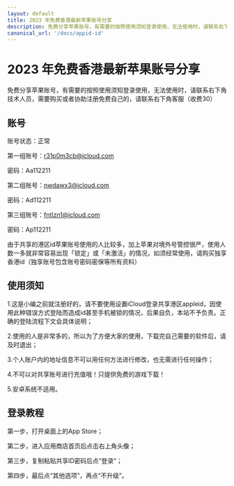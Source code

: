 ```yaml
---
layout: default
title: 2023 年免费香港最新苹果账号分享
description: 免费分享苹果账号，有需要的按照使用须知登录使用，无法使用时，请联系右下角技术人员.
canonical_url: '/docs/appid-id'
---
```

# 2023 年免费香港最新苹果账号分享
免费分享苹果账号，有需要的按照使用须知登录使用，无法使用时，请联系右下角技术人员，需要购买或者协助注册免费自己的，请联系右下角客服（收费30）
## 账号
账号状态：正常

第一组账号：r31p0m3cb@icloud.com

密码：Aa112211

第二组账号：nwdawx3@icloud.com

密码：Ad112211

第三组账号：fntlzn1@icloud.com

密码：Ap112211

由于共享的港区id苹果账号使用的人比较多，加上苹果对境外号管控很严，使用人数一多就非常容易出现「锁定」或「未激活」的情况，如须经常使用，请购买独享香港id（独享账号包含账号密码密保等所有资料）

## 使用须知
1.这是小编之前就注册好的，请不要使用设置iCloud登录共享港区appleid，因使用此种错误方式登陆而造成id甚至手机被锁的情况，后果自负，本站不予负责。正确的登陆流程下文会具体说明；

2.使用的人是非常多的，所以为了方便大家的使用，下载完自己需要的软件后，请及时退出；

3.个人账户内的地址信息不可以用任何方法进行修改，也无需进行任何操作；

4.不可以对共享账号进行充值哦！只提供免费的游戏下载！

5.安卓系统不适用。

## 登录教程
第一步，打开桌面上的App Store；

第二步，进入应用商店首页后点击右上角头像；

第三步，复制粘贴共享ID密码后点“登录”；

第四步，最后点“其他选项”，再点“不升级”。